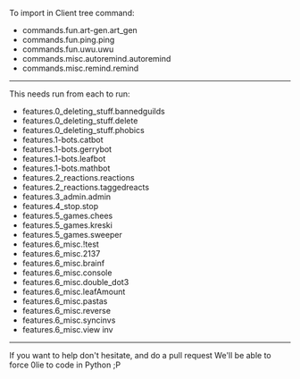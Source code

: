 To import in Client tree command:
- commands.fun.art-gen.art_gen
- commands.fun.ping.ping
- commands.fun.uwu.uwu
- commands.misc.autoremind.autoremind
- commands.misc.remind.remind

--------------------------------------------------------

This needs run from each to run:
- features.0_deleting_stuff.bannedguilds
- features.0_deleting_stuff.delete
- features.0_deleting_stuff.phobics
- features.1-bots.catbot
- features.1-bots.gerrybot
- features.1-bots.leafbot
- features.1-bots.mathbot
- features.2_reactions.reactions
- features.2_reactions.taggedreacts
- features.3_admin.admin
- features.4_stop.stop
- features.5_games.chees
- features.5_games.kreski
- features.5_games.sweeper
- features.6_misc.!test
- features.6_misc.2137
- features.6_misc.brainf
- features.6_misc.console
- features.6_misc.double_dot3
- features.6_misc.leafAmount
- features.6_misc.pastas
- features.6_misc.reverse
- features.6_misc.syncinvs
- features.6_misc.view inv


----------------------------------------------------------

If you want to help don't hesitate, and do a pull request
We'll be able to force 0lie to code in Python ;P